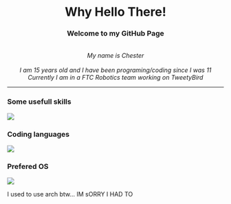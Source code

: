 <h1 align="center">Why Hello There!</h1>

<h3 align="center">Welcome to my GitHub Page</h3>
<p align="center">
  <i>
    <br>
    My name is Chester<br>
    <br>
    I am 15 years old and I have been programing/coding since I was 11<br>
    Currently I am in a FTC Robotics team working on TweetyBird
  </i>
</p>

<hr>

### Some usefull skills
<a href="https://itschesterlk.github.io">
    <img src="https://skillicons.dev/icons?i=git,docker,cloudflare,vim,vscode,androidstudio" />
</a>

### Coding languages
<a href="https://itschesterlk.github.io">
    <img src="https://skillicons.dev/icons?i=lua,python,java,html,css" />
</a>

### Prefered OS
<a href="https://itschesterlk.github.io">
    <img src="https://skillicons.dev/icons?i=linux" />
</a> <p>I used to use arch btw... IM sORRY I HAD TO</p>
